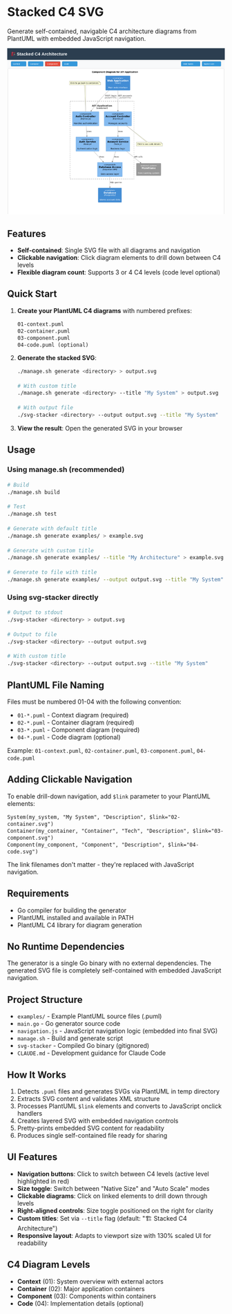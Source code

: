 # Stacked C4 SVG

Generate self-contained, navigable C4 architecture diagrams from PlantUML with embedded JavaScript navigation.

[![Demo Screenshot](docs/demo-thumb.png)](docs/demo.png)

## Features

- **Self-contained**: Single SVG file with all diagrams and navigation
- **Clickable navigation**: Click diagram elements to drill down between C4 levels
- **Flexible diagram count**: Supports 3 or 4 C4 levels (code level optional)

## Quick Start

1. **Create your PlantUML C4 diagrams** with numbered prefixes:
   ```
   01-context.puml
   02-container.puml
   03-component.puml
   04-code.puml (optional)
   ```

2. **Generate the stacked SVG**:
   ```bash
   ./manage.sh generate <directory> > output.svg

   # With custom title
   ./manage.sh generate <directory> --title "My System" > output.svg

   # With output file
   ./svg-stacker <directory> --output output.svg --title "My System"
   ```

3. **View the result**: Open the generated SVG in your browser

## Usage

### Using manage.sh (recommended)

```bash
# Build
./manage.sh build

# Test
./manage.sh test

# Generate with default title
./manage.sh generate examples/ > example.svg

# Generate with custom title
./manage.sh generate examples/ --title "My Architecture" > example.svg

# Generate to file with title
./manage.sh generate examples/ --output output.svg --title "My System"
```

### Using svg-stacker directly

```bash
# Output to stdout
./svg-stacker <directory> > output.svg

# Output to file
./svg-stacker <directory> --output output.svg

# With custom title
./svg-stacker <directory> --output output.svg --title "My System"
```

## PlantUML File Naming

Files must be numbered 01-04 with the following convention:
- `01-*.puml` - Context diagram (required)
- `02-*.puml` - Container diagram (required)
- `03-*.puml` - Component diagram (required)
- `04-*.puml` - Code diagram (optional)

Example: `01-context.puml`, `02-container.puml`, `03-component.puml`, `04-code.puml`

## Adding Clickable Navigation

To enable drill-down navigation, add `$link` parameter to your PlantUML elements:

```plantuml
System(my_system, "My System", "Description", $link="02-container.svg")
Container(my_container, "Container", "Tech", "Description", $link="03-component.svg")
Component(my_component, "Component", "Description", $link="04-code.svg")
```

The link filenames don't matter - they're replaced with JavaScript navigation.

## Requirements

- Go compiler for building the generator
- PlantUML installed and available in PATH
- PlantUML C4 library for diagram generation

## No Runtime Dependencies

The generator is a single Go binary with no external dependencies. The generated SVG file is completely self-contained with embedded JavaScript navigation.

## Project Structure

- `examples/` - Example PlantUML source files (.puml)
- `main.go` - Go generator source code
- `navigation.js` - JavaScript navigation logic (embedded into final SVG)
- `manage.sh` - Build and generate script
- `svg-stacker` - Compiled Go binary (gitignored)
- `CLAUDE.md` - Development guidance for Claude Code

## How It Works

1. Detects `.puml` files and generates SVGs via PlantUML in temp directory
2. Extracts SVG content and validates XML structure
3. Processes PlantUML `$link` elements and converts to JavaScript onclick handlers
4. Creates layered SVG with embedded navigation controls
5. Pretty-prints embedded SVG content for readability
6. Produces single self-contained file ready for sharing

## UI Features

- **Navigation buttons**: Click to switch between C4 levels (active level highlighted in red)
- **Size toggle**: Switch between "Native Size" and "Auto Scale" modes
- **Clickable diagrams**: Click on linked elements to drill down through levels
- **Right-aligned controls**: Size toggle positioned on the right for clarity
- **Custom titles**: Set via `--title` flag (default: "🏗️ Stacked C4 Architecture")
- **Responsive layout**: Adapts to viewport size with 130% scaled UI for readability

## C4 Diagram Levels

- **Context** (01): System overview with external actors
- **Container** (02): Major application containers
- **Component** (03): Components within containers
- **Code** (04): Implementation details (optional)
